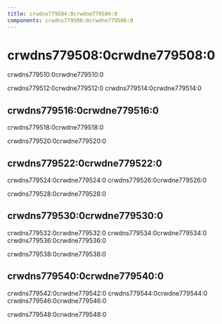 ```yaml
---
title: crwdns779504:0crwdne779504:0
components: crwdns779506:0crwdne779506:0
---
```

# crwdns779508:0crwdne779508:0

<p class="description">crwdns779510:0crwdne779510:0</p>

crwdns779512:0crwdne779512:0 crwdns779514:0crwdne779514:0

## crwdns779516:0crwdne779516:0

crwdns779518:0crwdne779518:0

crwdns779520:0crwdne779520:0

## crwdns779522:0crwdne779522:0

crwdns779524:0crwdne779524:0 crwdns779526:0crwdne779526:0

crwdns779528:0crwdne779528:0

## crwdns779530:0crwdne779530:0

crwdns779532:0crwdne779532:0 crwdns779534:0crwdne779534:0 crwdns779536:0crwdne779536:0

crwdns779538:0crwdne779538:0

## crwdns779540:0crwdne779540:0

crwdns779542:0crwdne779542:0 crwdns779544:0crwdne779544:0 crwdns779546:0crwdne779546:0

crwdns779548:0crwdne779548:0